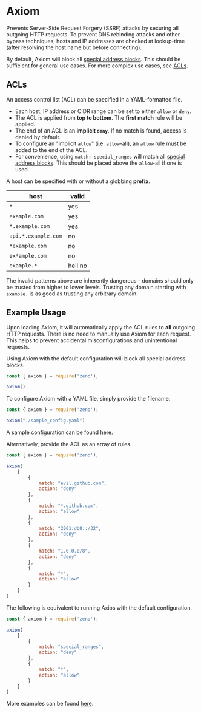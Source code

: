# Axiom

Prevents Server-Side Request Forgery (SSRF) attacks by securing all outgoing HTTP requests. To prevent DNS rebinding attacks and other bypass techniques, hosts and IP addresses are checked at lookup-time (after resolving the host name but before connecting).

By default, Axiom will block all [special address blocks](https://en.wikipedia.org/wiki/Reserved_IP_addresses). This should be sufficient for general use cases. For more complex use cases, see [ACLs](#acls).

## ACLs

An access control list (ACL) can be specified in a YAML-formatted file. 

- Each host, IP address or CIDR range can be set to either `allow` or `deny`.
- The ACL is applied from **top to bottom**. The **first match** rule will be applied.
- The end of an ACL is an **implicit `deny`**. If no match is found, access is denied by default.
- To configure an "implicit `allow`" (i.e. `allow`-all), an `allow` rule must be added to the end of the ACL.
- For convenience, using `match: special_ranges` will match all [special address blocks](https://en.wikipedia.org/wiki/Reserved_IP_addresses). This should be placed above the `allow`-all if one is used.

A host can be specified with or without a globbing **prefix**.

| host                | valid   |
| ------------------- | ------- |
| `*`                 | yes     |
| `example.com`       | yes     |
| `*.example.com`     | yes     |
| `api.*.example.com` | no      |
| `*example.com`      | no      |
| `ex*ample.com`      | no      |
| `example.*`         | hell no |

The invalid patterns above are inherently dangerous - domains should only be trusted from higher to lower levels. Trusting any domain starting with `example.` is as good as trusting any arbitrary domain.

## Example Usage

Upon loading Axiom, it will automatically apply the ACL rules to **all** outgoing HTTP requests. There is no need to manually use Axiom for each request. This helps to prevent accidental misconfigurations and unintentional requests.

Using Axiom with the default configuration will block all special address blocks.

```javascript
const { axiom } = require('zeno');

axiom()
```

To configure Axiom with a YAML file, simply provide the filename.

```javascript
const { axiom } = require('zeno');

axiom("./sample_config.yaml")
```

A sample configuration can be found [here](../../examples/ssrf/sample_config.yaml).

Alternatively, provide the ACL as an array of rules.

```javascript
const { axiom } = require('zeno');

axiom(
    [
        {
            match: "evil.github.com",
            action: "deny"
        },
        {
            match: "*.github.com",
            action: "allow"
        },
        {
            match: "2001:db8::/32",
            action: "deny"
        },
        {
            match: "1.0.0.0/8",
            action: "deny"
        },
        {
            match: "*",
            action: "allow"
        }
    ]
)
```

The following is equivalent to running Axios with the default configuration.

```javascript
const { axiom } = require('zeno');

axiom(
    [
        {
            match: "special_ranges",
            action: "deny"
        },
        {
            match: "*",
            action: "allow"
        }
    ]
)
```

More examples can be found [here](../../examples/ssrf/).